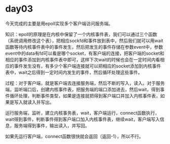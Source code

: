 # day03

今天完成的主要是用epoll实现多个客户端访问服务端。

知识：epoll的原理是在内核中保留了一个内核事件表，我们可以通过三个函数（系统调用修改这个表），把相应sockfd和事件放到表中，然后我们就可以用wait函数等待内核事件表中的事件发生，然后把发生的事件存储在参数event中，参数event中的data有fd可以看是哪个socket，有客户端的连接，把客户端的socket和相应的事件添加到内核事件表中即可，这样下次wait的时候也会在一定时间内看相应的事件发生没有，有多少个客户端连接就可以把相应的socket添加到内核事件表中，wait之后得到一定时间内发生的事件，然后循环处理这些事件。

过程：对于客户端，就是客户端去连接服务端，然后不断的写入，读入。对于服务端，监听端口后，创建内核事件表，把服务端的端口添加进去，然后wait，得到事件循环处理，判断事件类型，如果是连接就把得到客户端口并加入内核事件表，如果是写入就读入并写出。

运行服务端，监听，建立内核事务表，wait，客户端运行，connect函数执行，wait得到事件，判断事件得到客户端口加入内核事件表，继续wait，客户端写入信息，服务端得到事件，输出读入，并写回。

如果先运行客户端，connect函数很快就会返回（返回-1），所以不行。